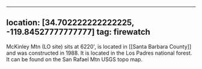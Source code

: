 
---
location: [34.702222222222225, -119.84527777777777]
tag: firewatch
---

McKinley Mtn (LO site) sits at 6220', is located in [[Santa Barbara County]] and was constructed in 1988. It is located in the Los Padres national forest. It can be found on the San Rafael Mtn USGS topo map.
